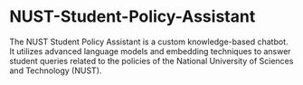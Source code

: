 # NUST-Student-Policy-Assistant
The NUST Student Policy Assistant is a custom knowledge-based chatbot. It utilizes advanced language models and embedding techniques to answer student queries related to the policies of the National University of Sciences and Technology (NUST). 

